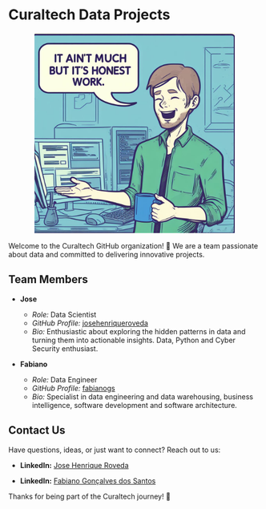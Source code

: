 # Curaltech Data Projects

<div align="center">
  <img src="https://github.com/Curaltech/.github/blob/main/profile/assets/dev.jfif" alt="Cover", width=400px>
</div>


Welcome to the Curaltech GitHub organization! 🚀 We are a team passionate about data and committed to delivering innovative projects.

## Team Members

- **Jose**
  - *Role:* Data Scientist
  - *GitHub Profile:* [josehenriqueroveda](https://github.com/josehenriqueroveda)
  - *Bio:* Enthusiastic about exploring the hidden patterns in data and turning them into actionable insights. Data, Python and Cyber Security enthusiast.

- **Fabiano**
  - *Role:* Data Engineer
  - *GitHub Profile:* [fabianogs](https://github.com/fabianogs)
  - *Bio:* Specialist in data engineering and data warehousing, business intelligence, software development and software architecture.


## Contact Us

Have questions, ideas, or just want to connect? Reach out to us:

- **LinkedIn:** [Jose Henrique Roveda](https://www.linkedin.com/in/jhroveda)
  
- **LinkedIn:** [Fabiano Gonçalves dos Santos](https://www.linkedin.com/in/fabianogsantos)

Thanks for being part of the Curaltech journey! 🎉
